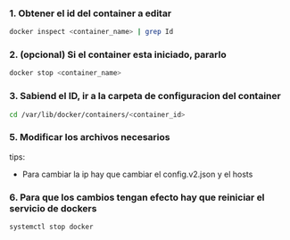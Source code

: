 ### 1. Obtener el id del container a editar

```bash
docker inspect <container_name> | grep Id
```

### 2. (opcional) Si el container esta iniciado, pararlo

```bash
docker stop <container_name>
```

### 3. Sabiend el ID, ir a la carpeta de configuracion del container

```bash
cd /var/lib/docker/containers/<container_id>
```

### 5. Modificar los archivos necesarios

tips: 
- Para cambiar la ip hay que cambiar el config.v2.json y el hosts

### 6. Para que los cambios tengan efecto hay que reiniciar el servicio de dockers

```bash
systemctl stop docker
```